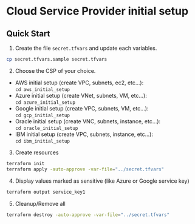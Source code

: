 # Cloud Service Provider initial setup

## Quick Start

1. Create the file ``secret.tfvars`` and update each variables.

```sh
cp secret.tfvars.sample secret.tfvars
```

2. Choose the CSP of your choice.

- AWS initial setup (create VPC, subnets, ec2, etc...):<br/>``cd aws_initial_setup``
- Azure initial setup (create VNet, subnets, VM, etc...):<br/>``cd azure_initial_setup``
- Google initial setup (create VPC, subnets, VM, etc...):<br/>``cd gcp_initial_setup``
- Oracle initial setup (create VNC, subnets, instance, etc...):<br/>``cd oracle_initial_setup``
- IBM initial setup (create VPC, subnets, instance, etc...):<br/>``cd ibm_initial_setup``

3. Create resources 
```sh
terraform init
terraform apply -auto-approve -var-file="../secret.tfvars"
```

4. Display values marked as sensitive (like Azure or Google service key)
```sh
terraform output service_key1
```

5. Cleanup/Remove all

```sh
terraform destroy -auto-approve -var-file="../secret.tfvars"
```